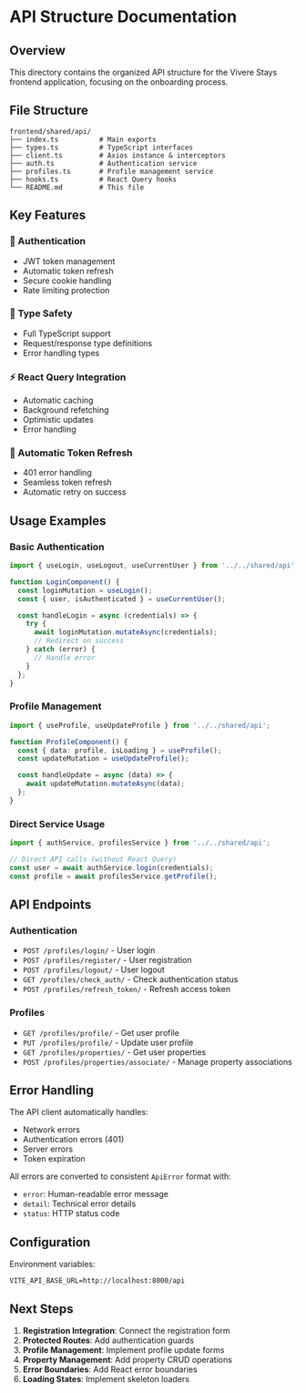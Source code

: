 # API Structure Documentation

## Overview

This directory contains the organized API structure for the Vivere Stays frontend application, focusing on the onboarding process.

## File Structure

```
frontend/shared/api/
├── index.ts          # Main exports
├── types.ts          # TypeScript interfaces
├── client.ts         # Axios instance & interceptors
├── auth.ts           # Authentication service
├── profiles.ts       # Profile management service
├── hooks.ts          # React Query hooks
└── README.md         # This file
```

## Key Features

### 🔐 Authentication
- JWT token management
- Automatic token refresh
- Secure cookie handling
- Rate limiting protection

### 🎯 Type Safety
- Full TypeScript support
- Request/response type definitions
- Error handling types

### ⚡ React Query Integration
- Automatic caching
- Background refetching
- Optimistic updates
- Error handling

### 🔄 Automatic Token Refresh
- 401 error handling
- Seamless token refresh
- Automatic retry on success

## Usage Examples

### Basic Authentication
```typescript
import { useLogin, useLogout, useCurrentUser } from '../../shared/api';

function LoginComponent() {
  const loginMutation = useLogin();
  const { user, isAuthenticated } = useCurrentUser();

  const handleLogin = async (credentials) => {
    try {
      await loginMutation.mutateAsync(credentials);
      // Redirect on success
    } catch (error) {
      // Handle error
    }
  };
}
```

### Profile Management
```typescript
import { useProfile, useUpdateProfile } from '../../shared/api';

function ProfileComponent() {
  const { data: profile, isLoading } = useProfile();
  const updateMutation = useUpdateProfile();

  const handleUpdate = async (data) => {
    await updateMutation.mutateAsync(data);
  };
}
```

### Direct Service Usage
```typescript
import { authService, profilesService } from '../../shared/api';

// Direct API calls (without React Query)
const user = await authService.login(credentials);
const profile = await profilesService.getProfile();
```

## API Endpoints

### Authentication
- `POST /profiles/login/` - User login
- `POST /profiles/register/` - User registration
- `POST /profiles/logout/` - User logout
- `GET /profiles/check_auth/` - Check authentication status
- `POST /profiles/refresh_token/` - Refresh access token

### Profiles
- `GET /profiles/profile/` - Get user profile
- `PUT /profiles/profile/` - Update user profile
- `GET /profiles/properties/` - Get user properties
- `POST /profiles/properties/associate/` - Manage property associations

## Error Handling

The API client automatically handles:
- Network errors
- Authentication errors (401)
- Server errors
- Token expiration

All errors are converted to consistent `ApiError` format with:
- `error`: Human-readable error message
- `detail`: Technical error details
- `status`: HTTP status code

## Configuration

Environment variables:
```env
VITE_API_BASE_URL=http://localhost:8000/api
```

## Next Steps

1. **Registration Integration**: Connect the registration form
2. **Protected Routes**: Add authentication guards
3. **Profile Management**: Implement profile update forms
4. **Property Management**: Add property CRUD operations
5. **Error Boundaries**: Add React error boundaries
6. **Loading States**: Implement skeleton loaders 